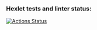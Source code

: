 ### Hexlet tests and linter status:
[![Actions Status](https://github.com/RalfDalfs/python-project-49/actions/workflows/hexlet-check.yml/badge.svg)](https://github.com/RalfDalfs/python-project-49/actions)